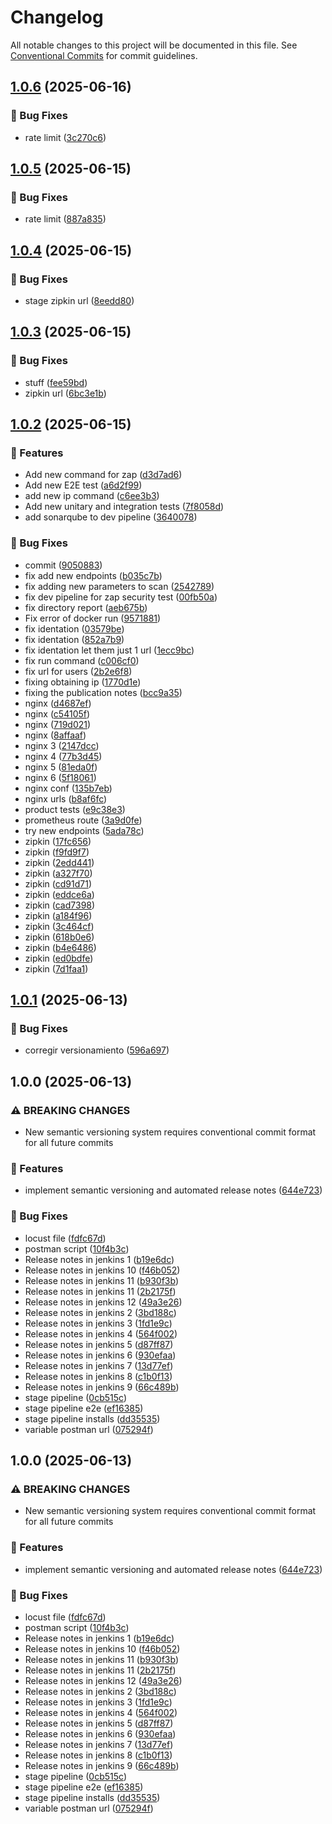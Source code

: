 # Changelog

All notable changes to this project will be documented in this file. See [Conventional Commits](https://conventionalcommits.org) for commit guidelines.

## [1.0.6](https://github.com/Salazq/ecommerce-microservice-backend-app/compare/v1.0.5...v1.0.6) (2025-06-16)


### 🐛 Bug Fixes

* rate limit ([3c270c6](https://github.com/Salazq/ecommerce-microservice-backend-app/commit/3c270c642033d25fb91914464a9c080601f97729))

## [1.0.5](https://github.com/Salazq/ecommerce-microservice-backend-app/compare/v1.0.4...v1.0.5) (2025-06-15)


### 🐛 Bug Fixes

* rate limit ([887a835](https://github.com/Salazq/ecommerce-microservice-backend-app/commit/887a83516cc3ce9448ac9756c81da97c4749019f))

## [1.0.4](https://github.com/Salazq/ecommerce-microservice-backend-app/compare/v1.0.3...v1.0.4) (2025-06-15)


### 🐛 Bug Fixes

* stage zipkin url ([8eedd80](https://github.com/Salazq/ecommerce-microservice-backend-app/commit/8eedd80d201b2b95d60f20c477685b3df9aa6b1c))

## [1.0.3](https://github.com/Salazq/ecommerce-microservice-backend-app/compare/v1.0.2...v1.0.3) (2025-06-15)


### 🐛 Bug Fixes

* stuff ([fee59bd](https://github.com/Salazq/ecommerce-microservice-backend-app/commit/fee59bd6b517442439fc13a52e6aabe58e7d5d1b))
* zipkin url ([6bc3e1b](https://github.com/Salazq/ecommerce-microservice-backend-app/commit/6bc3e1bc875af11ed20c8cecb6a66ef0b9d4e4ee))

## [1.0.2](https://github.com/Salazq/ecommerce-microservice-backend-app/compare/v1.0.1...v1.0.2) (2025-06-15)


### 🚀 Features

* Add new command for zap ([d3d7ad6](https://github.com/Salazq/ecommerce-microservice-backend-app/commit/d3d7ad6d64e8f7862cefe234ae48f89ef42496ce))
* Add new E2E test ([a6d2f99](https://github.com/Salazq/ecommerce-microservice-backend-app/commit/a6d2f99a28204f6c9d66f6c9f1481d3390e99016))
* add new ip command ([c6ee3b3](https://github.com/Salazq/ecommerce-microservice-backend-app/commit/c6ee3b37c77978b7a7e5f9e24349705db89c0f55))
* Add new unitary and integration tests ([7f8058d](https://github.com/Salazq/ecommerce-microservice-backend-app/commit/7f8058d45ef872461736a78467ee3f193f013d6f))
* add sonarqube to dev pipeline ([3640078](https://github.com/Salazq/ecommerce-microservice-backend-app/commit/36400789959a1ee4ca734a20968dee2293f1f569))


### 🐛 Bug Fixes

* commit ([9050883](https://github.com/Salazq/ecommerce-microservice-backend-app/commit/9050883fe34bc051e31ed78adb108140e5fa8892))
* fix add new endpoints ([b035c7b](https://github.com/Salazq/ecommerce-microservice-backend-app/commit/b035c7ba475a6884b292504844668916be80f7c2))
* fix adding new parameters to scan ([2542789](https://github.com/Salazq/ecommerce-microservice-backend-app/commit/2542789d22f9079813b076535d6ea09b6cc4ff98))
* fix dev pipeline for zap security test ([00fb50a](https://github.com/Salazq/ecommerce-microservice-backend-app/commit/00fb50acf4891bc872d5e2c96a2acb676b7423ab))
* fix directory report ([aeb675b](https://github.com/Salazq/ecommerce-microservice-backend-app/commit/aeb675b28335849ce3a36c64b1fd68fe1d8a33e4))
* Fix error of docker run ([9571881](https://github.com/Salazq/ecommerce-microservice-backend-app/commit/9571881e112aa1e8899736b5d6c17de4a12ba8db))
* fix identation ([03579be](https://github.com/Salazq/ecommerce-microservice-backend-app/commit/03579bef001c78c184fc4acbf0102d98f37d13ef))
* fix identation ([852a7b9](https://github.com/Salazq/ecommerce-microservice-backend-app/commit/852a7b9d0cc491e297928cbb3582f728c01e958d))
* fix identation let them just 1 url ([1ecc9bc](https://github.com/Salazq/ecommerce-microservice-backend-app/commit/1ecc9bc525899a299d29156d72228290ff93cb04))
* fix run command ([c006cf0](https://github.com/Salazq/ecommerce-microservice-backend-app/commit/c006cf017cf835db0a5673e09f572ef6dc600483))
* fix url for users ([2b2e6f8](https://github.com/Salazq/ecommerce-microservice-backend-app/commit/2b2e6f8dfe0ccc90eb0092feaf31e5a22a4ac052))
* fixing obtaining ip ([1770d1e](https://github.com/Salazq/ecommerce-microservice-backend-app/commit/1770d1e697dfd7d2663b8e1d0ab368b8b4522f99))
* fixing the publication notes ([bcc9a35](https://github.com/Salazq/ecommerce-microservice-backend-app/commit/bcc9a3560a745a23e50e9a367ea9085074b09b18))
* nginx ([d4687ef](https://github.com/Salazq/ecommerce-microservice-backend-app/commit/d4687ef153c22d796204a8aa8a08a212d4bcc9eb))
* nginx ([c54105f](https://github.com/Salazq/ecommerce-microservice-backend-app/commit/c54105f5f301f51fcce8798d2e3d35c0ad9d003d))
* nginx ([719d021](https://github.com/Salazq/ecommerce-microservice-backend-app/commit/719d0212237296c9ff3f190fc29f765302257129))
* nginx ([8affaaf](https://github.com/Salazq/ecommerce-microservice-backend-app/commit/8affaaf1d3b2c5c6f1a7dae3133bf5844d1166dc))
* nginx 3 ([2147dcc](https://github.com/Salazq/ecommerce-microservice-backend-app/commit/2147dcc06dc174d8d63aa7248c57a992eabce8d2))
* nginx 4 ([77b3d45](https://github.com/Salazq/ecommerce-microservice-backend-app/commit/77b3d45f4c14e731948579e0499920aaea978563))
* nginx 5 ([81eda0f](https://github.com/Salazq/ecommerce-microservice-backend-app/commit/81eda0f2280fc24197cba178ae25ec5379d49395))
* nginx 6 ([5f18061](https://github.com/Salazq/ecommerce-microservice-backend-app/commit/5f1806188874a9ba934dd1f22eb136162dece4d9))
* nginx conf ([135b7eb](https://github.com/Salazq/ecommerce-microservice-backend-app/commit/135b7eb8239c0fb07ad8dea3a597d4926bbe1286))
* nginx urls ([b8af6fc](https://github.com/Salazq/ecommerce-microservice-backend-app/commit/b8af6fc21ef4e2f006616b1d5bdd6edd0ccabfad))
* product tests ([e9c38e3](https://github.com/Salazq/ecommerce-microservice-backend-app/commit/e9c38e30603f50bad17908ec349df9688989e1d5))
* prometheus route ([3a9d0fe](https://github.com/Salazq/ecommerce-microservice-backend-app/commit/3a9d0fed763e0441dd5dff63baf865fc11568050))
* try new endpoints ([5ada78c](https://github.com/Salazq/ecommerce-microservice-backend-app/commit/5ada78c989f1a1a35424ea25ff20988235896e01))
* zipkin ([17fc656](https://github.com/Salazq/ecommerce-microservice-backend-app/commit/17fc65674a755ac4af16e632d1e1a18b9c5a9293))
* zipkin ([f9fd9f7](https://github.com/Salazq/ecommerce-microservice-backend-app/commit/f9fd9f7adb41c97c827d02053b5bd7b1cce72109))
* zipkin ([2edd441](https://github.com/Salazq/ecommerce-microservice-backend-app/commit/2edd4413e82e25739020161d7440d8a9b16549f8))
* zipkin ([a327f70](https://github.com/Salazq/ecommerce-microservice-backend-app/commit/a327f706f4ad2f487eab18d3db62d5a7c7484634))
* zipkin ([cd91d71](https://github.com/Salazq/ecommerce-microservice-backend-app/commit/cd91d717028800afbc78bad4a81f045c2f2f95ef))
* zipkin ([eddce6a](https://github.com/Salazq/ecommerce-microservice-backend-app/commit/eddce6a92ffd7675661f13bcf2414e5c85dec937))
* zipkin ([cad7398](https://github.com/Salazq/ecommerce-microservice-backend-app/commit/cad7398d84590d5559b28c64f35e69cf363356a6))
* zipkin ([a184f96](https://github.com/Salazq/ecommerce-microservice-backend-app/commit/a184f966e9ae2bddc97b542b1ef3dee1fa877c78))
* zipkin ([3c464cf](https://github.com/Salazq/ecommerce-microservice-backend-app/commit/3c464cf06ba51850bbca58a3b3bcfb6f8856a5c3))
* zipkin ([618b0e6](https://github.com/Salazq/ecommerce-microservice-backend-app/commit/618b0e695c81ffd9d193edb2a7b925d7f802ad6a))
* zipkin ([b4e6486](https://github.com/Salazq/ecommerce-microservice-backend-app/commit/b4e648638a71e8437db3c60653bbe2a7d11dd801))
* zipkin ([ed0bdfe](https://github.com/Salazq/ecommerce-microservice-backend-app/commit/ed0bdfea992566cc42ba25761244f27a262364b0))
* zipkin ([7d1faa1](https://github.com/Salazq/ecommerce-microservice-backend-app/commit/7d1faa17be353430acb815945d5915a686bc353d))

## [1.0.1](https://github.com/Salazq/ecommerce-microservice-backend-app/compare/v1.0.0...v1.0.1) (2025-06-13)


### 🐛 Bug Fixes

* corregir versionamiento ([596a697](https://github.com/Salazq/ecommerce-microservice-backend-app/commit/596a6976e9277bfbca442870d5fe9a62a29da68e))

## 1.0.0 (2025-06-13)


### ⚠ BREAKING CHANGES

* New semantic versioning system requires conventional commit format for all future commits

### 🚀 Features

* implement semantic versioning and automated release notes ([644e723](https://github.com/Salazq/ecommerce-microservice-backend-app/commit/644e7234d5900d96aed88129c628e914ccd018c8))


### 🐛 Bug Fixes

* locust file ([fdfc67d](https://github.com/Salazq/ecommerce-microservice-backend-app/commit/fdfc67d859ddeee5f804e2aed0217ead598fe009))
* postman script ([10f4b3c](https://github.com/Salazq/ecommerce-microservice-backend-app/commit/10f4b3c1ebe99428d4a8cde8235cfd283c93ab63))
* Release notes in jenkins 1 ([b19e6dc](https://github.com/Salazq/ecommerce-microservice-backend-app/commit/b19e6dc5db305a18873feaea7d2d37d0f8746e84))
* Release notes in jenkins 10 ([f46b052](https://github.com/Salazq/ecommerce-microservice-backend-app/commit/f46b052600d10ee7c0bb3c1a7d81dd66e6bf4727))
* Release notes in jenkins 11 ([b930f3b](https://github.com/Salazq/ecommerce-microservice-backend-app/commit/b930f3b8850848653d85d56db4f501008221a4d7))
* Release notes in jenkins 11 ([2b2175f](https://github.com/Salazq/ecommerce-microservice-backend-app/commit/2b2175f760a3b1231786954e912203371ab606ce))
* Release notes in jenkins 12 ([49a3e26](https://github.com/Salazq/ecommerce-microservice-backend-app/commit/49a3e26b22f22a6cd44a3a9b35d9b2ae79c80c05))
* Release notes in jenkins 2 ([3bd188c](https://github.com/Salazq/ecommerce-microservice-backend-app/commit/3bd188c5e7a0b4e94b46e13b6511826ad74b7c3a))
* Release notes in jenkins 3 ([1fd1e9c](https://github.com/Salazq/ecommerce-microservice-backend-app/commit/1fd1e9c271224c7d5c4f454392cbf624e18a0f4d))
* Release notes in jenkins 4 ([564f002](https://github.com/Salazq/ecommerce-microservice-backend-app/commit/564f002af09ecbc4250e95aa32bc90ed31ba100b))
* Release notes in jenkins 5 ([d87ff87](https://github.com/Salazq/ecommerce-microservice-backend-app/commit/d87ff875dd65767280a89fae96e63ad7879a41b5))
* Release notes in jenkins 6 ([930efaa](https://github.com/Salazq/ecommerce-microservice-backend-app/commit/930efaaaa4b3b9ebbefc6023c520e0e710300c16))
* Release notes in jenkins 7 ([13d77ef](https://github.com/Salazq/ecommerce-microservice-backend-app/commit/13d77ef68cada9ae92f9f6a8d1ff3d2e3903737c))
* Release notes in jenkins 8 ([c1b0f13](https://github.com/Salazq/ecommerce-microservice-backend-app/commit/c1b0f13e17b4d94c089cc2ad7889050cc852eb7d))
* Release notes in jenkins 9 ([66c489b](https://github.com/Salazq/ecommerce-microservice-backend-app/commit/66c489b00bed316fc2a8e4723cddd32ceee38885))
* stage pipeline ([0cb515c](https://github.com/Salazq/ecommerce-microservice-backend-app/commit/0cb515c14581f9ae5aa80a4ea74737d43a9c5d60))
* stage pipeline e2e ([ef16385](https://github.com/Salazq/ecommerce-microservice-backend-app/commit/ef16385b89ae663572f999090d4d1443231e1100))
* stage pipeline installs ([dd35535](https://github.com/Salazq/ecommerce-microservice-backend-app/commit/dd3553542576b99d718d9a3fc95e9db9fd1d2acc))
* variable postman url ([075294f](https://github.com/Salazq/ecommerce-microservice-backend-app/commit/075294f816a96f752acc60fc6aba5cdbfdd50a0e))

## 1.0.0 (2025-06-13)


### ⚠ BREAKING CHANGES

* New semantic versioning system requires conventional commit format for all future commits

### 🚀 Features

* implement semantic versioning and automated release notes ([644e723](https://github.com/Salazq/ecommerce-microservice-backend-app/commit/644e7234d5900d96aed88129c628e914ccd018c8))


### 🐛 Bug Fixes

* locust file ([fdfc67d](https://github.com/Salazq/ecommerce-microservice-backend-app/commit/fdfc67d859ddeee5f804e2aed0217ead598fe009))
* postman script ([10f4b3c](https://github.com/Salazq/ecommerce-microservice-backend-app/commit/10f4b3c1ebe99428d4a8cde8235cfd283c93ab63))
* Release notes in jenkins 1 ([b19e6dc](https://github.com/Salazq/ecommerce-microservice-backend-app/commit/b19e6dc5db305a18873feaea7d2d37d0f8746e84))
* Release notes in jenkins 10 ([f46b052](https://github.com/Salazq/ecommerce-microservice-backend-app/commit/f46b052600d10ee7c0bb3c1a7d81dd66e6bf4727))
* Release notes in jenkins 11 ([b930f3b](https://github.com/Salazq/ecommerce-microservice-backend-app/commit/b930f3b8850848653d85d56db4f501008221a4d7))
* Release notes in jenkins 11 ([2b2175f](https://github.com/Salazq/ecommerce-microservice-backend-app/commit/2b2175f760a3b1231786954e912203371ab606ce))
* Release notes in jenkins 12 ([49a3e26](https://github.com/Salazq/ecommerce-microservice-backend-app/commit/49a3e26b22f22a6cd44a3a9b35d9b2ae79c80c05))
* Release notes in jenkins 2 ([3bd188c](https://github.com/Salazq/ecommerce-microservice-backend-app/commit/3bd188c5e7a0b4e94b46e13b6511826ad74b7c3a))
* Release notes in jenkins 3 ([1fd1e9c](https://github.com/Salazq/ecommerce-microservice-backend-app/commit/1fd1e9c271224c7d5c4f454392cbf624e18a0f4d))
* Release notes in jenkins 4 ([564f002](https://github.com/Salazq/ecommerce-microservice-backend-app/commit/564f002af09ecbc4250e95aa32bc90ed31ba100b))
* Release notes in jenkins 5 ([d87ff87](https://github.com/Salazq/ecommerce-microservice-backend-app/commit/d87ff875dd65767280a89fae96e63ad7879a41b5))
* Release notes in jenkins 6 ([930efaa](https://github.com/Salazq/ecommerce-microservice-backend-app/commit/930efaaaa4b3b9ebbefc6023c520e0e710300c16))
* Release notes in jenkins 7 ([13d77ef](https://github.com/Salazq/ecommerce-microservice-backend-app/commit/13d77ef68cada9ae92f9f6a8d1ff3d2e3903737c))
* Release notes in jenkins 8 ([c1b0f13](https://github.com/Salazq/ecommerce-microservice-backend-app/commit/c1b0f13e17b4d94c089cc2ad7889050cc852eb7d))
* Release notes in jenkins 9 ([66c489b](https://github.com/Salazq/ecommerce-microservice-backend-app/commit/66c489b00bed316fc2a8e4723cddd32ceee38885))
* stage pipeline ([0cb515c](https://github.com/Salazq/ecommerce-microservice-backend-app/commit/0cb515c14581f9ae5aa80a4ea74737d43a9c5d60))
* stage pipeline e2e ([ef16385](https://github.com/Salazq/ecommerce-microservice-backend-app/commit/ef16385b89ae663572f999090d4d1443231e1100))
* stage pipeline installs ([dd35535](https://github.com/Salazq/ecommerce-microservice-backend-app/commit/dd3553542576b99d718d9a3fc95e9db9fd1d2acc))
* variable postman url ([075294f](https://github.com/Salazq/ecommerce-microservice-backend-app/commit/075294f816a96f752acc60fc6aba5cdbfdd50a0e))
